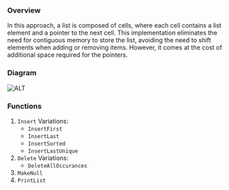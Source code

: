 ### Overview
In this approach, a list is composed of cells, where each cell contains a list element and a pointer to the next cell. This implementation eliminates the need for contiguous memory to store the list, avoiding the need to shift elements when adding or removing items. However, it comes at the cost of additional space required for the pointers.

### Diagram
![ALT](https://raw.githubusercontent.com/Despee2k/NOTES/main/CIS%202101%20-%20Data%20Structures%20and%20Algorithms/Attachments/INSERTNAME)

### Functions
1. `Insert`
    Variations:
    - `InsertFirst`
    - `InsertLast`
    - `InsertSorted`
    - `InsertLastUnique`
2. `Delete`
    Variations:
    - `DeleteAllOccurances`
3. `MakeNull`
4. `PrintList`
